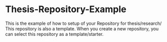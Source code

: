 # Thesis-Repository-Example

This is the example of how to setup of your Repository for thesis/research/
This repository is also a template.
When you create a new repository, you can select this repository as a template/starter.